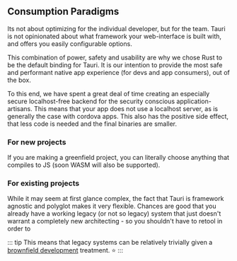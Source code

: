 ## Consumption Paradigms

Its not about optimizing for the individual developer, but for the team. Tauri
is not opinionated about what framework your web-interface is built with, and
offers you easily configurable options.

This combination of power, safety and usability are why we chose Rust to be the
default binding for Tauri. It is our intention to provide the most safe and
performant native app experience (for devs and app consumers), out of the box.

To this end, we have spent a great deal of time creating an especially secure
localhost-free backend for the security conscious application-artisans. This
means that your app does not use a localhost server, as is generally the case
with cordova apps. This also has the positive side effect, that less code is
needed and the final binaries are smaller.

### For new projects

If you are making a greenfield project, you can literally choose anything that
compiles to JS (soon WASM will also be supported).

### For existing projects

While it may seem at first glance complex, the fact that Tauri is framework
agnostic and polyglot makes it very flexible. Chances are good that you already
have a working legacy (or not so legacy) system that just doesn't warrant a
completely new architecting - so you shouldn't have to retool in order to

::: tip This means that legacy systems can be relatively trivially given a
[brownfield development](<https://en.wikipedia.org/wiki/Brownfield_(software_development)>)
treatment. :star: :::

